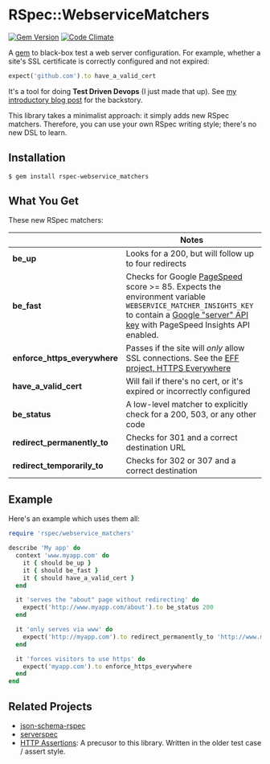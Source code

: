 # RSpec::WebserviceMatchers

[![Gem Version](https://badge.fury.io/rb/rspec-webservice_matchers.png)](http://badge.fury.io/rb/rspec-webservice_matchers)  [![Code Climate](https://codeclimate.com/github/dogweather/rspec-webservice_matchers.png)](https://codeclimate.com/github/dogweather/rspec-webservice_matchers)


A [gem](https://rubygems.org/gems/rspec-webservice_matchers) to black-box test a web server configuration. For example, whether a site's SSL certificate is correctly configured and not expired:

```ruby
expect('github.com').to have_a_valid_cert
```

It's a tool for doing **Test Driven Devops** (I just made that up). See [my introductory blog post](https://dogsnog.blog/2014/01/16/new-open-source-library-for-test-driven-devops/) for the backstory.

This library takes a minimalist approach: it simply adds new RSpec matchers. Therefore, you can use your own RSpec writing style; there's no new DSL to learn.



Installation
------------
```Shell
$ gem install rspec-webservice_matchers
```

What You Get
------------
These new RSpec matchers:

|                               | Notes
|-------------------------------|------------------------------------------------
|**be_up**                      | Looks for a 200, but will follow up to four redirects
|**be_fast**                    | Checks for Google [PageSpeed](https://developers.google.com/speed/pagespeed/insights/) score >= 85. Expects the environment variable `WEBSERVICE_MATCHER_INSIGHTS_KEY` to contain a [Google "server" API key](https://developers.google.com/speed/docs/insights/v2/getting-started) with PageSpeed Insights API enabled.
|**enforce_https_everywhere**   | Passes if the site will _only_ allow SSL connections. See the [EFF project, HTTPS Everywhere](https://www.eff.org/https-everywhere)
|**have_a_valid_cert**          | Will fail if there's no cert, or it's expired or incorrectly configured
|**be_status**                  | A low-level matcher to explicitly check for a 200, 503, or any other code
|**redirect_permanently_to**    | Checks for 301 and a correct destination URL
|**redirect_temporarily_to**    | Checks for 302 or 307 and a correct destination


Example
-------

Here's an example which uses them all:

```Ruby
require 'rspec/webservice_matchers'

describe 'My app' do
  context 'www.myapp.com' do
    it { should be_up }
    it { should be_fast }
    it { should have_a_valid_cert }
  end

  it 'serves the "about" page without redirecting' do
    expect('http://www.myapp.com/about').to be_status 200
  end

  it 'only serves via www' do
    expect('http://myapp.com').to redirect_permanently_to 'http://www.myapp.com/'
  end

  it 'forces visitors to use https' do
    expect('myapp.com').to enforce_https_everywhere
  end
end
```

Related Projects
----------------
* [json-schema-rspec](https://github.com/sharethrough/json-schema-rspec)
* [serverspec](http://serverspec.org)
* [HTTP Assertions](https://github.com/dogweather/HTTP-Assertions): A precusor to this library. Written in the older test case / assert style.
